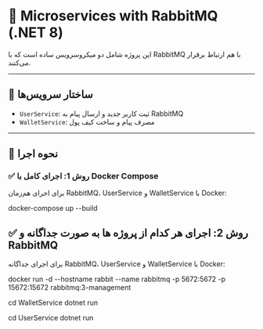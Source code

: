 # 🧱 Microservices with RabbitMQ (.NET 8)

این پروژه شامل دو میکروسرویس ساده است که با RabbitMQ با هم ارتباط برقرار می‌کنند.

---

## 🔧 ساختار سرویس‌ها

- `UserService`: ثبت کاربر جدید و ارسال پیام به RabbitMQ
- `WalletService`: مصرف پیام و ساخت کیف پول

---

## 🧪 نحوه اجرا

### ✅ روش 1: اجرای کامل با Docker Compose

برای اجرای هم‌زمان RabbitMQ، UserService و WalletService با Docker:

docker-compose up --build


## ✅ روش 2: اجرای هر کدام از پروژه ها به صورت جداگانه و RabbitMQ

برای اجرای جداگانه RabbitMQ، UserService و WalletService با Docker:


docker run -d --hostname rabbit --name rabbitmq -p 5672:5672 -p 15672:15672 rabbitmq:3-management

cd WalletService
dotnet run

cd UserService
dotnet run

